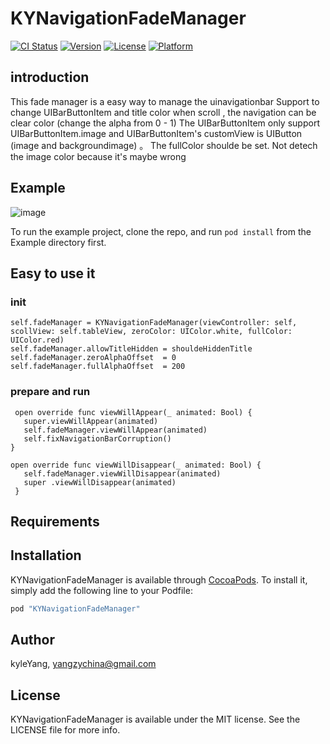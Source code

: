 # KYNavigationFadeManager

[![CI Status](http://img.shields.io/travis/kyleYang/KYNavigationFadeManager.svg?style=flat)](https://travis-ci.org/kyleYang/KYNavigationFadeManager)
[![Version](https://img.shields.io/cocoapods/v/KYNavigationFadeManager.svg?style=flat)](http://cocoapods.org/pods/KYNavigationFadeManager)
[![License](https://img.shields.io/cocoapods/l/KYNavigationFadeManager.svg?style=flat)](http://cocoapods.org/pods/KYNavigationFadeManager)
[![Platform](https://img.shields.io/cocoapods/p/KYNavigationFadeManager.svg?style=flat)](http://cocoapods.org/pods/KYNavigationFadeManager)

## introduction
This fade manager is a easy way to manage the uinavigationbar
Support to change UIBarButtonItem and title color when scroll , the navigation can be clear color (change the alpha from 0 - 1)
The UIBarButtonItem only support UIBarButtonItem.image and UIBarButtonItem's customView is UIButton (image and backgroundimage) 。
The fullColor shoulde be set. Not detech the image color because it's maybe wrong

## Example
![image](https://github.com/kyleYang/KYNavigationFadeManager/blob/master/Example/example.gif)


To run the example project, clone the repo, and run `pod install` from the Example directory first.

## Easy to use it

### init
```
self.fadeManager = KYNavigationFadeManager(viewController: self, scollView: self.tableView, zeroColor: UIColor.white, fullColor: UIColor.red)
self.fadeManager.allowTitleHidden = shouldeHiddenTitle
self.fadeManager.zeroAlphaOffset  = 0
self.fadeManager.fullAlphaOffset  = 200
```
### prepare and run
```
 open override func viewWillAppear(_ animated: Bool) {
   super.viewWillAppear(animated)
   self.fadeManager.viewWillAppear(animated)
   self.fixNavigationBarCorruption() 
}

open override func viewWillDisappear(_ animated: Bool) {
   self.fadeManager.viewWillDisappear(animated)
   super .viewWillDisappear(animated)
 }

```


## Requirements

## Installation

KYNavigationFadeManager is available through [CocoaPods](http://cocoapods.org). To install
it, simply add the following line to your Podfile:

```ruby
pod "KYNavigationFadeManager"
```

## Author

kyleYang, yangzychina@gmail.com

## License

KYNavigationFadeManager is available under the MIT license. See the LICENSE file for more info.
